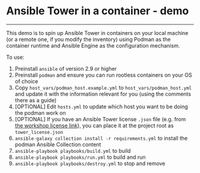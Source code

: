 # Ansible Tower in a container - demo

---

This demo is to spin up Ansible Tower in containers on your local machine (or a remote one, if you modify the inventory) using Podman as the container runtime and Ansible Engine as the configuration mechanism.

To use:

1. Preinstall `ansible` of version 2.9 or higher
1. Preinstall `podman` and ensure you can run rootless containers on your OS of choice
1. Copy `host_vars/podman_host.example.yml` to `host_vars/podman_host.yml` and update it with the information relevant for you (using the comments there as a guide)
1. \[OPTIONAL\] Edit `hosts.yml` to update which host you want to be doing the podman work on
1. \[OPTIONAL\] If you have an Ansible Tower license `.json` file (e.g. from [the workshop license link](https://www.ansible.com/workshop-license)), you can place it at the project root as `tower_license.json`
1. `ansible-galaxy collection install -r requirements.yml` to install the podman Ansible Collection content
1. `ansible-playbook playbooks/build.yml` to build
1. `ansible-playbook playbooks/run.yml` to build and run
1. `ansible-playbook playbooks/destroy.yml` to stop and remove
